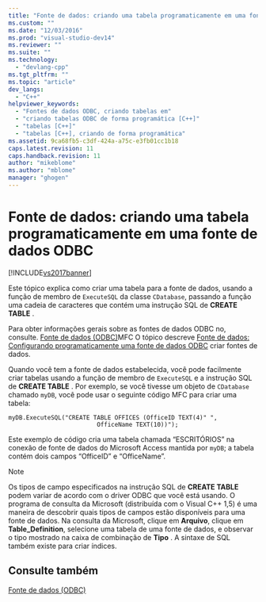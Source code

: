 ```yaml
---
title: "Fonte de dados: criando uma tabela programaticamente em uma fonte de dados ODBC | Microsoft Docs"
ms.custom: ""
ms.date: "12/03/2016"
ms.prod: "visual-studio-dev14"
ms.reviewer: ""
ms.suite: ""
ms.technology: 
  - "devlang-cpp"
ms.tgt_pltfrm: ""
ms.topic: "article"
dev_langs: 
  - "C++"
helpviewer_keywords: 
  - "Fontes de dados ODBC, criando tabelas em"
  - "criando tabelas ODBC de forma programática [C++]"
  - "tabelas [C++]"
  - "tabelas [C++], criando de forma programática"
ms.assetid: 9ca68fb5-c3df-424a-a75c-e3fb01cc1b18
caps.latest.revision: 11
caps.handback.revision: 11
author: "mikeblome"
ms.author: "mblome"
manager: "ghogen"
---
```

# Fonte de dados: criando uma tabela programaticamente em uma fonte de dados ODBC
[!INCLUDE[vs2017banner](../../assembler/inline/includes/vs2017banner.md)]

Este tópico explica como criar uma tabela para a fonte de dados, usando a função de membro de `ExecuteSQL` da classe `CDatabase`, passando a função uma cadeia de caracteres que contém uma instrução SQL de **CREATE TABLE** .  
  
 Para obter informações gerais sobre as fontes de dados ODBC no, consulte. [Fonte de dados \(ODBC\)](../../data/odbc/data-source-odbc.md)MFC  O tópico descreve [Fonte de dados: Configurando programaticamente uma fonte de dados ODBC](../../data/odbc/data-source-programmatically-configuring-an-odbc-data-source.md) criar fontes de dados.  
  
 Quando você tem a fonte de dados estabelecida, você pode facilmente criar tabelas usando a função de membro de `ExecuteSQL` e a instrução SQL de **CREATE TABLE** .  Por exemplo, se você tivesse um objeto de `CDatabase` chamado `myDB`, você pode usar o seguinte código MFC para criar uma tabela:  
  
```  
myDB.ExecuteSQL("CREATE TABLE OFFICES (OfficeID TEXT(4)" ",   
                         OfficeName TEXT(10))");  
```  
  
 Este exemplo de código cria uma tabela chamada “ESCRITÓRIOS” na conexão de fonte de dados do Microsoft Access mantida por `myDB`; a tabela contém dois campos “OfficeID” e “OfficeName”.  
  
> [!NOTE]
>  Os tipos de campo especificados na instrução SQL de **CREATE TABLE** podem variar de acordo com o driver ODBC que você está usando.  O programa de consulta da Microsoft \(distribuída com o Visual C\+\+ 1,5\) é uma maneira de descobrir quais tipos de campos estão disponíveis para uma fonte de dados.  Na consulta da Microsoft, clique em **Arquivo**, clique em **Table\_Definition**, selecione uma tabela de uma fonte de dados, e observar o tipo mostrado na caixa de combinação de **Tipo** .  A sintaxe de SQL também existe para criar índices.  
  
## Consulte também  
 [Fonte de dados \(ODBC\)](../../data/odbc/data-source-odbc.md)